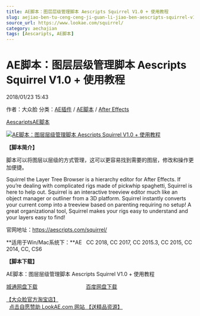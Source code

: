 ```yaml
---
title: AE脚本：图层层级管理脚本 Aescripts Squirrel V1.0 + 使用教程
slug: aejiao-ben-tu-ceng-ceng-ji-guan-li-jiao-ben-aescripts-squirrel-v1-0-shi-yong-jiao-cheng
source_url: https://www.lookae.com/squirrel/
category: aechajian
tags: [Aescaripts, AE脚本]
---
```

# AE脚本：图层层级管理脚本 Aescripts Squirrel V1.0 + 使用教程

2018/01/23 15:43

作者：大众脸
分类：[AE插件](https://www.lookae.com/after-effects/aechajian/) / [AE脚本](https://www.lookae.com/after-effects/aescripts/) / [After Effects](https://www.lookae.com/after-effects/)

[Aescaripts](https://www.lookae.com/tag/aescaripts/)[AE脚本](https://www.lookae.com/tag/ae%e8%84%9a%e6%9c%ac/)

[![AE脚本：图层层级管理脚本 Aescripts Squirrel V1.0 + 使用教程](https://www.lookae.com/wp-content/uploads/2018/01/Squirrel.jpg "AE脚本：图层层级管理脚本 Aescripts Squirrel V1.0 + 使用教程-LookAE.com")](https://www.lookae.com/wp-content/uploads/2018/01/Squirrel.jpg)

**【脚本简介】**

脚本可以将图层以层级的方式管理，这可以更容易找到需要的图层，修改和操作更加便捷。

Squirrel the Layer Tree Browser is a hierarchy editor for After Effects. If you’re dealing with complicated rigs made of pickwhip spaghetti, Squirrel is here to help out. Squirrel is an interactive treeview editor much like an object manager or outliner from a 3D platform. Squirrel instantly converts your current comp into a treeview based on parenting requiring no setup! A great organizational tool, Squirrel makes your rigs easy to understand and your layers easy to find!

官网地址：https://aescripts.com/squirrel/

**适用于Win/Mac系统下：**AE   CC 2018, CC 2017, CC 2015.3, CC 2015, CC 2014, CC, CS6

**【脚本下载】**

AE脚本：图层层级管理脚本 Aescripts Squirrel V1.0 + 使用教程

[城通网盘下载](https://lookae.ctfile.com/fs/680462-234752512)                                 [百度网盘下载](https://pan.baidu.com/s/1mjBaT08)

[【大众脸官方淘宝店】](https://lookae.taobao.com/)                [点击自愿赞助 LookAE.com 网站 【送精品资源】](https://www.lookae.com/sponsor/)
